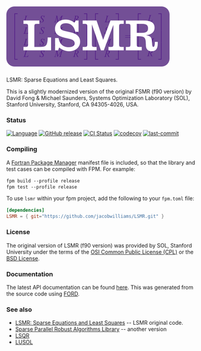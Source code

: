 ![LSMR](media/logo.png)
============

LSMR: Sparse Equations and Least Squares.

This is a slightly modernized version of the original FSMR (f90 version) by David Fong & Michael Saunders, Systems Optimization Laboratory (SOL), Stanford University, Stanford, CA 94305-4026, USA.

### Status

[![Language](https://img.shields.io/badge/-Fortran-734f96?logo=fortran&logoColor=white)](https://github.com/topics/fortran)
[![GitHub release](https://img.shields.io/github/release/jacobwilliams/LSMR.svg)](https://github.com/jacobwilliams/LSMR/releases/latest)
[![CI Status](https://github.com/jacobwilliams/LSMR/actions/workflows/CI.yml/badge.svg)](https://github.com/jacobwilliams/LSMR/actions)
[![codecov](https://codecov.io/gh/jacobwilliams/LSMR/branch/master/graph/badge.svg)](https://codecov.io/gh/jacobwilliams/LSMR)
[![last-commit](https://img.shields.io/github/last-commit/jacobwilliams/LSMR)](https://github.com/jacobwilliams/LSMR/commits/master)

### Compiling

A [Fortran Package Manager](https://github.com/fortran-lang/fpm) manifest file is included, so that the library and test cases can be compiled with FPM. For example:

```
fpm build --profile release
fpm test --profile release
```

To use `lsmr` within your fpm project, add the following to your `fpm.toml` file:
```toml
[dependencies]
LSMR = { git="https://github.com/jacobwilliams/LSMR.git" }
```

### License

The original version of LSMR (f90 version) was provided by SOL, Stanford University under the terms of the [OSI Common Public License (CPL)](http://www.opensource.org/licenses/cpl1.0.php) or the [BSD License](http://www.opensource.org/licenses/bsd-license.php).

### Documentation

The latest API documentation can be found [here](https://jacobwilliams.github.io/LSMR/). This was generated from the source code using [FORD](https://github.com/Fortran-FOSS-Programmers/ford).

### See also

 * [LSMR: Sparse Equations and Least Squares](https://web.stanford.edu/group/SOL/software/lsmr/) -- LSMR original code.
 * [Sparse Parallel Robust Algorithms Library](https://github.com/ralna/spral) -- another version
 * [LSQR](https://github.com/jacobwilliams/LSQR)
 * [LUSOL](https://github.com/jacobwilliams/lusol)
